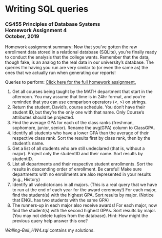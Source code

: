 # Writing SQL queries
### CS455 Principles of Database Systems <br>Homework Assignment 4 <br>October, 2019

Homework assignment summary: 
Now that you’ve gotten the raw enrollment data stored in a relational database (SQLite), you’re finally ready to conduct the analysis that the college wants. Remember that the data, though fake, is an analog to the real data in our university’s database. The queries I’m having you run are very similar to (or even the same as) the ones that we actually run when generating our reports!

Queries to perform:
[Click here for the full homework assignment.](https://davidtchiu.github.io/teaching/cs455/hwk4.dml/)
1. Get all courses being taught by the MATH department that start in the afternoon. You may assume that time is in 24hr format, and you’re reminded that you can use comparison operators (<, >) on strings.
2. Return the student, David’s, course schedule. You don’t have their student ID, but they’re the only one with that name. Only Course’s attributes should be projected.
3. Find the average GPA for each of the class ranks (freshman, sophomore, junior, senior). Rename the avg(GPA) column to ClassGPA.
4. Identify all students who have a lower GPA than the average of their respective class rank. Sort the results first by class rank, then by the student’s name.
5. Get a list of all students who are still undeclared (that is, without a major). Project only the studentID and their name. Sort results by studentID.
6. List all departments and their respective student enrollments. Sort the results in descending order of enrollment. Be careful! Make sure departments with no enrollments are also represented in your results (e.g., History)
7. Identify all valedictorians in all majors. (This is a real query that we have to run at the end of each year for the award ceremony!) For each major, find the student(s) with the highest GPA. Sort results by major. (Notice that ENGL has two students with the same GPA)
8. The runners-up in each major also receive awards! For each major, now find the student(s) with the second highest GPAs. Sort results by major. (You may not delete tuples from the database). Hint: How might the previous query help answer this one?


*Walling-Bell_HW4.sql* contains my solutions. 
